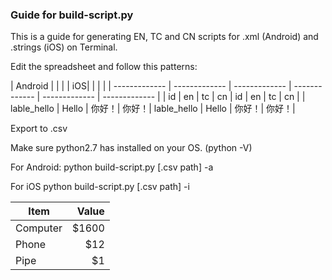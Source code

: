 ### Guide for build-script.py

This is a guide for generating EN, TC and CN scripts for .xml (Android) and .strings (iOS) on Terminal.

Edit the spreadsheet and follow this patterns:

| Android  | | | | iOS| | | |
| ------------- | ------------- | ------------- | ------------- | ------------- | ------------- |
| id  | en  | tc | cn | id  | en  | tc | cn |
| lable_hello | Hello | 你好！| 你好！| lable_hello | Hello | 你好！| 你好！|

Export to .csv

Make sure python2.7 has installed on your OS. (python -V)

For Android:
	python build-script.py [.csv path] -a

For iOS
	python build-script.py [.csv path] -i


| Item      | Value |
| --------- | -----:|
| Computer  | $1600 |
| Phone     |   $12 |
| Pipe      |    $1 |
